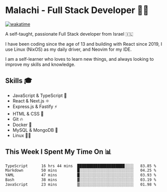 # Malachi - Full Stack Developer 🚀🔥
[![wakatime](https://wakatime.com/badge/user/112ec769-e669-4b78-a46f-cf4343930741.svg)](https://wakatime.com/@112ec769-e669-4b78-a46f-cf4343930741)

A self-taught, passionate Full Stack developer from Israel 🇮🇱

I have been coding since the age of 13 and building with React since 2019, I use Linux (NixOS) as my daily driver, and Neovim for my IDE.

I am a self-learner who loves to learn new things, and always looking to improve my skills and knowledge.

## Skills 🎓
- JavaScript & TypeScript 💎
- React & Next.js ⚛️
- Express.js & Fastify ⚡️
- HTML & CSS 🎨
- Git 🔥
- Docker 🐳
- MySQL & MongoDB 💾
- Linux 👨‍💻

## This Week I Spent My Time On 📊
<!--START_SECTION:waka-->

```txt
TypeScript      16 hrs 44 mins  █████████████████████░░░░   83.85 %
Markdown        50 mins         █░░░░░░░░░░░░░░░░░░░░░░░░   04.25 %
YAML            47 mins         █░░░░░░░░░░░░░░░░░░░░░░░░   03.93 %
Bash            38 mins         ▓░░░░░░░░░░░░░░░░░░░░░░░░   03.19 %
JavaScript      23 mins         ▒░░░░░░░░░░░░░░░░░░░░░░░░   01.98 %
```

<!--END_SECTION:waka-->
